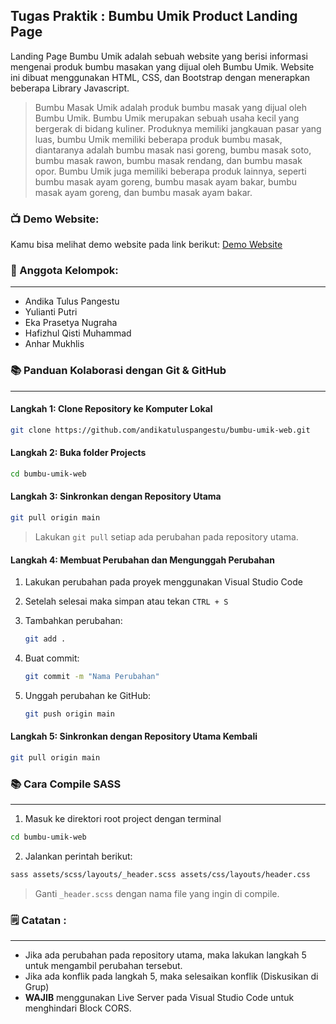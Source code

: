 ## Tugas Praktik : Bumbu Umik Product Landing Page

Landing Page Bumbu Umik adalah sebuah website yang berisi informasi mengenai produk bumbu masakan yang dijual oleh Bumbu Umik. Website ini dibuat menggunakan HTML, CSS, dan Bootstrap dengan menerapkan beberapa Library Javascript.

> Bumbu Masak Umik adalah produk bumbu masak yang dijual oleh Bumbu Umik. Bumbu Umik merupakan sebuah usaha kecil yang bergerak di bidang kuliner. Produknya memiliki jangkauan pasar yang luas, bumbu Umik memiliki beberapa produk bumbu masak, diantaranya adalah bumbu masak nasi goreng, bumbu masak soto, bumbu masak rawon, bumbu masak rendang, dan bumbu masak opor. Bumbu Umik juga memiliki beberapa produk lainnya, seperti bumbu masak ayam goreng, bumbu masak ayam bakar, bumbu masak ayam goreng, dan bumbu masak ayam bakar.

### **📺 Demo Website:**
Kamu bisa melihat demo website pada link berikut: [Demo Website](https://andikatuluspangestu.github.io/bumbu-umik-web/)

### **🙇 Anggota Kelompok:**

---

- Andika Tulus Pangestu
- Yulianti Putri
- Eka Prasetya Nugraha
- Hafizhul Qisti Muhammad
- Anhar Mukhlis

### **📚 Panduan Kolaborasi dengan Git & GitHub**

---

#### **Langkah 1:** Clone Repository ke Komputer Lokal

```bash
git clone https://github.com/andikatuluspangestu/bumbu-umik-web.git
```

#### **Langkah 2:** Buka folder Projects

```bash
cd bumbu-umik-web
```

#### **Langkah 3:** Sinkronkan dengan Repository Utama

```bash
git pull origin main
```

> Lakukan `git pull` setiap ada perubahan pada repository utama.

#### **Langkah 4:** Membuat Perubahan dan Mengunggah Perubahan

1. Lakukan perubahan pada proyek menggunakan Visual Studio Code
2. Setelah selesai maka simpan atau tekan `CTRL + S`
3. Tambahkan perubahan:

   ```bash
   git add .
   ```

4. Buat commit:

   ```bash
   git commit -m "Nama Perubahan"
   ```

5. Unggah perubahan ke GitHub:

   ```bash
   git push origin main
   ```

#### **Langkah 5:** Sinkronkan dengan Repository Utama Kembali

```bash
git pull origin main
```
### **📚 Cara Compile SASS**

---

1. Masuk ke direktori root project dengan terminal

```bash
cd bumbu-umik-web
```

2. Jalankan perintah berikut:

```bash 
sass assets/scss/layouts/_header.scss assets/css/layouts/header.css
```

> Ganti `_header.scss` dengan nama file yang ingin di compile.

### **🗒 Catatan :**

---

- Jika ada perubahan pada repository utama, maka lakukan langkah 5 untuk mengambil perubahan tersebut.
- Jika ada konflik pada langkah 5, maka selesaikan konflik (Diskusikan di Grup)
- **WAJIB** menggunakan Live Server pada Visual Studio Code untuk menghindari Block CORS.

